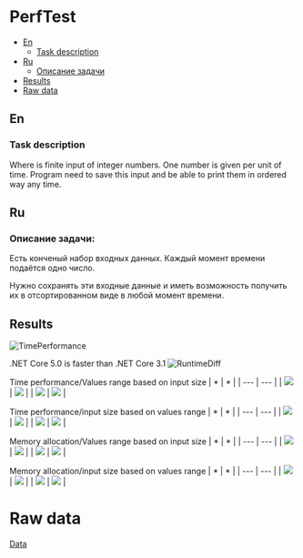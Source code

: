 # PerfTest

* [En](#en)
  * [Task description](#task-description)
* [Ru](#ru)
  * [Описание задачи](#описание-задачи)
* [Results](#results)
* [Raw data](#raw-data)

## En
### Task description
Where is finite input of integer numbers. One number is given per unit of time.
Program need to save this input and be able to print them in ordered way any time.

## Ru
### Описание задачи:
Есть конченый набор входных данных. Каждый момент времени подаётся одно число.

Нужно сохранять эти входные данные и иметь возможность получить их в отсортированном виде в любой момент времени.

## Results
![TimePerformance](https://github.com/M1XGear/PerfTest/blob/main/Results/AllData.svg?raw=true)

.NET Core 5.0 is faster than .NET Core 3.1
![RuntimeDiff](https://github.com/M1XGear/PerfTest/blob/main/Results/RuntimeDiff.svg?raw=true)

Time performance/Values range based on input size
| * | * |
| --- | --- |
| <img src="https://github.com/M1XGear/PerfTest/blob/main/Results/Mean_InputSize_100000.png?raw=true)"> | <img src="https://github.com/M1XGear/PerfTest/blob/main/Results/Mean_InputSize_1000000.png?raw=true)"> |
| <img src="https://github.com/M1XGear/PerfTest/blob/main/Results/Mean_InputSize_5000000.png?raw=true)"> | <img src="https://github.com/M1XGear/PerfTest/blob/main/Results/Mean_InputSize_10000000.png?raw=true)"> |

Time performance/input size based on values range
| * | * |
| --- | --- |
| <img src="https://github.com/M1XGear/PerfTest/blob/main/Results/Mean_ValuesRange_100000.png?raw=true)"> | <img src="https://github.com/M1XGear/PerfTest/blob/main/Results/Mean_ValuesRange_10000000.png?raw=true)"> |
| <img src="https://github.com/M1XGear/PerfTest/blob/main/Results/Mean_ValuesRange_50000000.png?raw=true)">  | <img src="https://github.com/M1XGear/PerfTest/blob/main/Results/Mean_ValuesRange_100000000.png?raw=true)"> |

Memory allocation/Values range based on input size
| * | * |
| --- | --- |
| <img src="https://github.com/M1XGear/PerfTest/blob/main/Results/Memory_InputSize_100000.png?raw=true)"> | <img src="https://github.com/M1XGear/PerfTest/blob/main/Results/Memory_InputSize_1000000.png?raw=true)"> |
| <img src="https://github.com/M1XGear/PerfTest/blob/main/Results/Memory_InputSize_5000000.png?raw=true)"> | <img src="https://github.com/M1XGear/PerfTest/blob/main/Results/Memory_InputSize_10000000.png?raw=true)"> |

Memory allocation/input size based on values range
| * | * |
| --- | --- |
| <img src="https://github.com/M1XGear/PerfTest/blob/main/Results/Memory_ValuesRange_100000.png?raw=true)"> | <img src="https://github.com/M1XGear/PerfTest/blob/main/Results/Memory_ValuesRange_10000000.png?raw=true)"> |
| <img src="https://github.com/M1XGear/PerfTest/blob/main/Results/Memory_ValuesRange_50000000.png?raw=true)"> | <img src="https://github.com/M1XGear/PerfTest/blob/main/Results/Memory_ValuesRange_100000000.png?raw=true)"> |

# Raw data
[Data](https://github.com/M1XGear/PerfTest/blob/main/Results/PerfTestData.csv)
